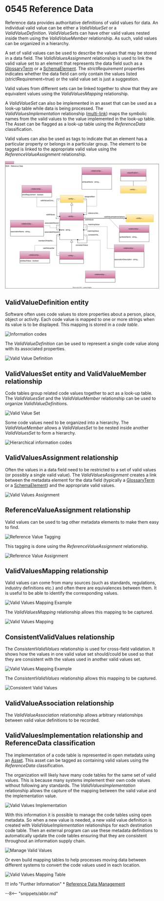 <!-- SPDX-License-Identifier: CC-BY-4.0 -->
<!-- Copyright Contributors to the ODPi Egeria project. -->

# 0545 Reference Data

Reference data provides authoritative definitions of valid values for data.  An individual valid value can be either a *ValidValueSet* or a *ValidValueDefinition*.  *ValidValueSet*s can have other valid values nested inside them using the *ValidValueMember* relationship.  As such, valid values can be organized in a hierarchy.

A set of valid values can be used to describe the values that may be stored in a data field.  The *ValidValuesAssignment* relationship is used to link the valid value set to an element that represents the data field such as a [GlossaryTerm](/types/3/0330-Terms) or a [SchemaElement](/types/5/0501-Schema-Elements). The *strictRequirement* properties indicates whether the data field can only contain the values listed (strictRequirement=true) or the valid value set is just a suggestion.

Valid values from different sets can be linked together to show that they are equivalent values using the *ValidValuesMapping* relationship.

A *ValidValueSet* can also be implemented in an asset that can be used as a look-up table while data is being processed.  The *ValidValuesImplementation* relationship ([multi-link](/concepts/uni-multi-link)) maps the symbolic names from the valid values to the value implemented in the look-up table.  The Asset can be flagged as a look-up table using the *ReferenceData* classification.

Valid values can also be used as tags to indicate that an element has a particular property or belongs in a particular group.  The element to be tagged is linked to the appropriate valid value using the *ReferenceValueAssignment* relationship.


![UML](0545-Reference-Data.svg)

## ValidValueDefinition entity

Software often uses code values to store properties about a person, place, object or activity.  Each code value is mapped to one or more strings when its value is to be displayed.  This mapping is stored in a *code table*.

![Information codes](/features/reference-data-management/information-codes-example.svg)

The *ValidValueDefinition* can be used to represent a single code value along with its associated properties.

![Valid Value Definition](/features/reference-data-management/valid-value-definition.svg)


## ValidValuesSet entity and ValidValueMember relationship

Code tables group related code values together to act as a look-up table.  The *ValidValuesSet* and the *ValidValueMember* relationship can be used to organize *ValidValueDefinition*s.

![Valid Value Set](/features/reference-data-management/valid-value-set.svg)

Some code values need to be organized into a hierarchy.  The *ValidValueMember* allows a *ValidValuesSet* to be nested inside another *ValidValuesSet* to form a hierarchy.

![Hierarchical information codes](/features/reference-data-management/hierarchical-information-codes.svg)

## ValidValuesAssignment relationship

Often the values in a data field need to be restricted to a set of valid values (or possibly a single valid value).  The *ValidValuesAssignment* creates a link between the metadata element for the data field (typically a [GlossaryTerm](/types/3/0330-Terms) or a [SchemaElement](/types/5/0501-Schema-Elements)) and the appropriate valid values.

![Valid Values Assignment](/features/reference-data-management/valid-values-assignment.svg)

## ReferenceValueAssignment relationship

Valid values can be used to tag other metadata elements to make them easy to find.

![Reference Value Tagging](/features/reference-data-management/tagging-example.svg)

This tagging is done using the *ReferenceValueAssignment* relationship.

![Reference Value Assignment](/features/reference-data-management/reference-value-assignment.svg)


## ValidValuesMapping relationship

Valid values can come from many sources (such as standards, regulations, industry definitions etc.) and often there are equivalences between them. It is useful to be able to identify the corresponding values.

![Valid Values Mapping Example](/features/reference-data-management/valid-values-mapping-example.svg)

The *ValidValuesMapping* relationship allows this mapping to be captured.

![Valid Values Mapping](/features/reference-data-management/valid-values-mapping.svg)

## ConsistentValidValues relationship

The *ConsistentValidValues* relationship is used for cross-field validation.  It shows how the values in one valid value set should/could be used so that they are consistent with the values used in another valid values set.

![Valid Values Mapping Example](/features/reference-data-management/cross-field-validation-example.svg)

The *ConsistentValidValues* relationship allows this mapping to be captured.

![Consistent Valid Values](/features/reference-data-management/consistent-valid-values.svg)

## ValidValueAssociation relationship

The *ValidValueAssociation* relationship allows arbitrary relationships between valid value definitions to be recorded.

## ValidValuesImplementation relationship and ReferenceData classification

The implementation of a code table is represented in open metadata using an [Asset](/types/0/0010-Base-Model).  This asset can be tagged as containing valid values using the *ReferenceData* classification.

The organization will likely have many code tables for the same set of valid values.  This is because many systems implement their own code values without following any standards.  The *ValidValuesImplementation* relationship allows the capture of the mapping between the valid value and the implementation value.

![Valid Values Implementation](/features/reference-data-management/valid-values-implementation.svg)

With this information it is possible to manage the code tables using open metadata.  So when a new value is needed, a new valid value definition is created with *ValidValueImplementation* relationships for each destination code table.  Then an external program can use these metadata definitions to automatically update the code tables ensuring that they are consistent throughout an information supply chain.

![Manage Valid Values](/features/reference-data-management/manage-valid-values.svg)

Or even build mapping tables to help processes moving data between different systems to convert the code values used in each location.

![Valid Values Mapping Table](/features/reference-data-management/mapping-table.svg)


!!! info "Further Information"
    * [Reference Data Management](/features/reference-data-management/overview)

--8<-- "snippets/abbr.md"